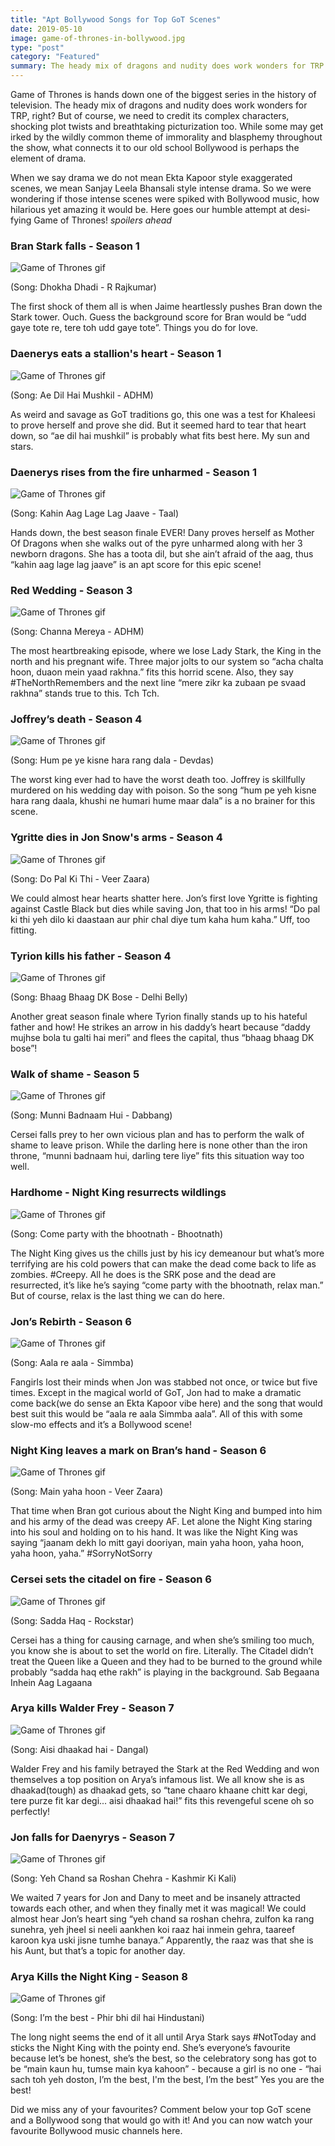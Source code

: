```yaml
---
title: "Apt Bollywood Songs for Top GoT Scenes"
date: 2019-05-10
image: game-of-thrones-in-bollywood.jpg
type: "post"
category: "Featured"
summary: The heady mix of dragons and nudity does work wonders for TRP. But what connects it to our old school Bollywood is perhaps the element of drama.
---
```


Game of Thrones is hands down one of the biggest series in the history of television. The heady mix of dragons and nudity does work wonders for TRP, right? But of course, we need to credit its complex characters, shocking plot twists and breathtaking picturization too. While some may get irked by the wildly common theme of immorality and blasphemy throughout the show, what connects it to our old school Bollywood is perhaps the element of drama.

When we say drama we do not mean Ekta Kapoor style exaggerated scenes, we mean Sanjay Leela Bhansali style intense drama. So we were wondering if those intense scenes were spiked with Bollywood music, how hilarious yet amazing it would be.
Here goes our humble attempt at desi-fying Game of Thrones! *spoilers ahead*

<h3>Bran Stark falls - Season 1</h3>

<img src="https://media.giphy.com/media/UF9Q5ZF878mE8/giphy.gif" alt="Game of Thrones gif"/>

(Song: Dhokha Dhadi - R Rajkumar)

The first shock of them all is when Jaime heartlessly pushes Bran down the Stark tower. Ouch. Guess the background score for Bran would be “udd gaye tote re, tere toh udd gaye tote”. Things you do for love.

<h3>Daenerys eats a stallion's heart - Season 1</h3>

<img src="https://media.giphy.com/media/yVc1AEPAXNeGQ/giphy.gif" alt="Game of Thrones gif"/>

(Song: Ae Dil Hai Mushkil - ADHM)

As weird and savage as GoT traditions go, this one was a test for Khaleesi to prove herself and prove she did. But it seemed hard to tear that heart down, so “ae dil hai mushkil” is probably what fits best here. My sun and stars.

<h3>Daenerys rises from the fire unharmed - Season 1</h3>

<img src="https://media.giphy.com/media/xT9DPHnAqity8Zg6eQ/giphy.gif" alt="Game of Thrones gif"/>

(Song: Kahin Aag Lage Lag Jaave - Taal)

Hands down, the best season finale EVER! Dany proves herself as Mother Of Dragons when she walks out of the pyre unharmed along with her 3 newborn dragons. She has a toota dil, but she ain’t afraid of the aag, thus “kahin aag lage lag jaave” is an apt score for this epic scene!

<h3>Red Wedding - Season 3</h3>

<img src="https://media.giphy.com/media/Rr5TUtG5mPWc8/giphy.gif" alt="Game of Thrones gif"/>

(Song: Channa Mereya - ADHM)

The most heartbreaking episode, where we lose Lady Stark, the King in the north and his pregnant wife. Three major jolts to our system so “acha chalta hoon, duaon mein yaad rakhna.” fits this horrid scene. Also, they say #TheNorthRemembers and the next line “mere zikr ka zubaan pe svaad rakhna” stands true to this. Tch Tch.

<h3>Joffrey’s death - Season 4</h3>

<img src="https://media.giphy.com/media/ohoo0330sUlTq/giphy.gif" alt="Game of Thrones gif"/>

(Song: Hum pe ye kisne hara rang dala - Devdas)

The worst king ever had to have the worst death too. Joffrey is skillfully murdered on his wedding day with poison. So the song “hum pe yeh kisne hara rang daala, khushi ne humari hume maar dala” is a no brainer for this scene.

<h3>Ygritte dies in Jon Snow's arms - Season 4</h3>

<img src="https://media.giphy.com/media/OP9w62jtHeolG/giphy.gif" alt="Game of Thrones gif"/>

(Song: Do Pal Ki Thi - Veer Zaara)

We could almost hear hearts shatter here. Jon’s first love Ygritte is fighting against Castle Black but dies while saving Jon, that too in his arms! “Do pal ki thi yeh dilo ki daastaan aur phir chal diye tum kaha hum kaha.” Uff, too fitting.

<h3>Tyrion kills his father - Season 4</h3>

<img src="https://media.giphy.com/media/T5CaaGopqPXBS/giphy.gif" alt="Game of Thrones gif"/>

(Song: Bhaag Bhaag DK Bose - Delhi Belly)

Another great season finale where Tyrion finally stands up to his hateful father and how! He strikes an arrow in his daddy’s heart because “daddy mujhse bola tu galti hai meri” and flees the capital, thus “bhaag bhaag DK bose”!

<h3>Walk of shame - Season 5</h3>

<img src="https://media.giphy.com/media/bEvzhXO8qWMyQ/giphy.gif" alt="Game of Thrones gif"/>

(Song: Munni Badnaam Hui - Dabbang)

Cersei falls prey to her own vicious plan and has to perform the walk of shame to leave prison. While the darling here is none other than the iron throne, “munni badnaam hui, darling tere liye” fits this situation way too well.

<h3>Hardhome - Night King resurrects wildlings</h3>

<img src="https://media.giphy.com/media/3o85xlO10JSub49oiI/giphy.gif" alt="Game of Thrones gif"/>

(Song: Come party with the bhootnath - Bhootnath)

The Night King gives us the chills just by his icy demeanour but what’s more terrifying are his cold powers that can make the dead come back to life as zombies. #Creepy. All he does is the SRK pose and the dead are resurrected, it’s like he’s saying “come party with the bhootnath, relax man.” But of course, relax is the last thing we can do here.

<h3>Jon’s Rebirth - Season 6</h3>

<img src="https://media.giphy.com/media/3o7qE2fiT5seO2lIre/giphy.gif" alt="Game of Thrones gif"/>

(Song: Aala re aala - Simmba)

Fangirls lost their minds when Jon was stabbed not once, or twice but five times. Except in the magical world of GoT, Jon had to make a dramatic come back(we do sense an Ekta Kapoor vibe here) and the song that would best suit this would be “aala re aala Simmba aala”. All of this with some slow-mo effects and it’s a Bollywood scene!

<h3>Night King leaves a mark on Bran’s hand - Season 6</h3>

<img src="https://media.giphy.com/media/3oD3YwXJVuNv6pjXna/giphy.gif" alt="Game of Thrones gif"/>

(Song: Main yaha hoon - Veer Zaara)

That time when Bran got curious about the Night King and bumped into him and his army of the dead was creepy AF. Let alone the Night King staring into his soul and holding on to his hand. It was like the Night King was saying “jaanam dekh lo mitt gayi dooriyan, main yaha hoon, yaha hoon, yaha hoon, yaha.” #SorryNotSorry

<h3>Cersei sets the citadel on fire - Season 6</h3>

<img src="https://media.giphy.com/media/l41YedIbenuBH6ljO/giphy.gif" alt="Game of Thrones gif"/>

(Song: Sadda Haq - Rockstar)

Cersei has a thing for causing carnage, and when she’s smiling too much, you know she is about to set the world on fire. Literally. The Citadel didn’t treat the Queen like a Queen and they had to be burned to the ground while probably “sadda haq ethe rakh” is playing in the background. Sab Begaana Inhein Aag Lagaana

<h3>Arya kills Walder Frey - Season 7</h3>

<img src="https://media1.popsugar-assets.com/files/thumbor/pXaF2OniG8ztDrfggrOgYsWNoXY/fit-in/1200x630/filters:format_auto-!!-:strip_icc-!!-:fill-!white!-/2017/08/28/954/n/1922283/3ff6253b6352ba82_wigs/i/Lothar-Frey-Black-Walder-Rivers.gif" alt="Game of Thrones gif"/>

(Song: Aisi dhaakad hai - Dangal)

Walder Frey and his family betrayed the Stark at the Red Wedding and won themselves a top position on Arya’s infamous list. We all know she is as dhaakad(tough) as dhaakad gets, so “tane chaaro khaane chitt kar degi, tere purze fit kar degi... aisi dhaakad hai!” fits this revengeful scene oh so perfectly!

<h3>Jon falls for Daenyrys - Season 7</h3>

<img src="https://media.giphy.com/media/3o7aCUgUphnpOThjCo/giphy.gif" alt="Game of Thrones gif"/>

(Song: Yeh Chand sa Roshan Chehra - Kashmir Ki Kali)

We waited 7 years for Jon and Dany to meet and be insanely attracted towards each other, and when they finally met it was magical! We could almost hear Jon’s heart sing “yeh chand sa roshan chehra, zulfon ka rang sunehra, yeh jheel si neeli aankhen koi raaz hai inmein gehra, taareef karoon kya uski jisne tumhe banaya.” Apparently, the raaz was that she is his Aunt, but that’s a topic for another day.

<h3>Arya Kills the Night King - Season 8</h3>

<img src="https://media.giphy.com/media/PijQYJbk0NJgygGYgg/giphy.gif" alt="Game of Thrones gif"/>

(Song: I’m the best - Phir bhi dil hai Hindustani)

The long night seems the end of it all until Arya Stark says #NotToday and sticks the Night King with the pointy end. She’s everyone’s favourite because let’s be honest, she’s the best, so the celebratory song has got to be “main kaun hu, tumse main kya kahoon” - because a girl is no one - “hai sach toh yeh doston, I’m the best, I'm the best, I’m the best”  Yes you are the best!

Did we miss any of your favourites? Comment below your top GoT scene and a Bollywood song that would go with it! And you can now watch your favourite Bollywood music channels here.
